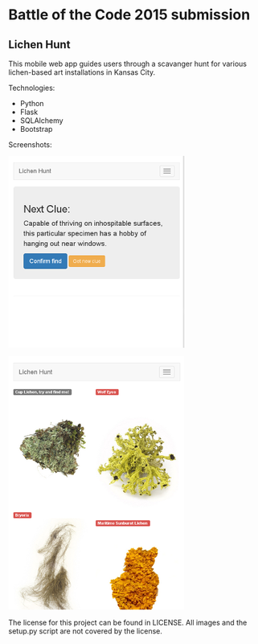 # Battle of the Code 2015 submission
## Lichen Hunt

This mobile web app guides users through a scavanger hunt for various lichen-based art installations in Kansas City.

Technologies:

* Python
* Flask
* SQLAlchemy
* Bootstrap

Screenshots:

![screenshot](screenshot.png "Screenshot")

![screenshot](screenshot2.png "Screenshot")

The license for this project can be found in LICENSE.  All images and the setup.py script are not covered by the license.
